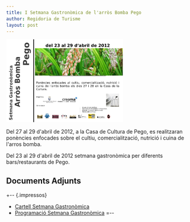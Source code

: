 ```yaml
---
title: I Setmana Gastronòmica de l'arròs Bomba Pego
author: Regidoria de Turisme
layout: post
---
```

<a href="/images/news/20120425_cartell_jornades_arros_big.png" title="I Setmana Arros" class="salone-image center" target="_blank">
    <img src="/images/news/20120425_cartell_jornades_arros_small.png" alt="I Setmana Arros" />
</a>

Del 27 al 29 d'abril de 2012, a la Casa de Cultura de Pego, es realitzaran ponències enfocades sobre el cultiu, comercialització, nutrició i cuina de l'arros bomba.

Del 23 al 29 d'abril de 2012 setmana gastronòmica per diferents bars/restaurants de Pego.

## Documents Adjunts
+--	{.impressos}
* [Cartell Setmana Gastronòmica](/pdf/turisme/20120425_cartell_jornades_arros.pdf)
* [Programació Setmana Gastronòmica](/pdf/turisme/20120425_programa_jornades_arros.pdf)
=--